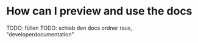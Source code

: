 # How can I preview and use the docs
TODO: füllen 
TODO: schieb den docs ordner raus, "developerdocumentation"
